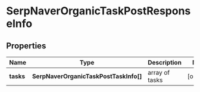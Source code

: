 # SerpNaverOrganicTaskPostResponseInfo

## Properties

| Name | Type | Description | Notes |
|------------ | ------------- | ------------- | -------------|
**tasks** | **SerpNaverOrganicTaskPostTaskInfo[]** | array of tasks |[optional]|
